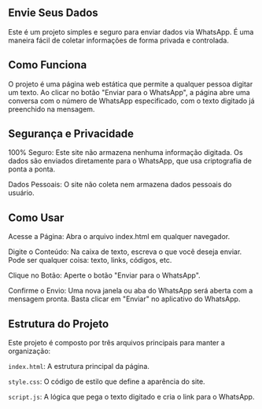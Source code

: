 ## Envie Seus Dados
Este é um projeto simples e seguro para enviar dados via WhatsApp. É uma maneira fácil de coletar informações de forma privada e controlada.

## Como Funciona
O projeto é uma página web estática que permite a qualquer pessoa digitar um texto. Ao clicar no botão "Enviar para o WhatsApp", a página abre uma conversa com o número de WhatsApp especificado, com o texto digitado já preenchido na mensagem.

## Segurança e Privacidade
100% Seguro: Este site não armazena nenhuma informação digitada. Os dados são enviados diretamente para o WhatsApp, que usa criptografia de ponta a ponta.

Dados Pessoais: O site não coleta nem armazena dados pessoais do usuário.

## Como Usar
Acesse a Página: Abra o arquivo index.html em qualquer navegador.

Digite o Conteúdo: Na caixa de texto, escreva o que você deseja enviar. Pode ser qualquer coisa: texto, links, códigos, etc.

Clique no Botão: Aperte o botão "Enviar para o WhatsApp".

Confirme o Envio: Uma nova janela ou aba do WhatsApp será aberta com a mensagem pronta. Basta clicar em "Enviar" no aplicativo do WhatsApp.

## Estrutura do Projeto
Este projeto é composto por três arquivos principais para manter a organização:

```index.html```: A estrutura principal da página.

```style.css```: O código de estilo que define a aparência do site.

```script.js```: A lógica que pega o texto digitado e cria o link para o WhatsApp.

